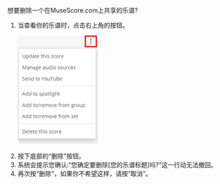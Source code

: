 想要删除一个在MuseScore.com上共享的乐谱?

<ol>

<li>当查看你的乐谱时，点击右上角的按钮。

![editThisScore](../images/editThisScore.png)

 </li>

<li>按下底部的“删除”按钮。</li>

<li>系统会提示您确认:“您确定要删除[您的乐谱标题]吗?”这一行动无法撤回。</li>

<li>再次按“删除”，如果你不希望这样，请按“取消”。</li>

</ol>
